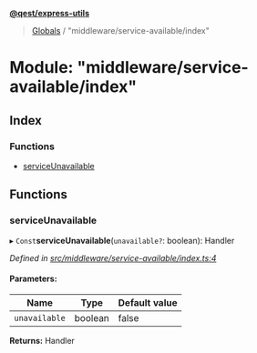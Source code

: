 **[@qest/express-utils](../README.md)**

> [Globals](../README.md) / "middleware/service-available/index"

# Module: "middleware/service-available/index"

## Index

### Functions

* [serviceUnavailable](_middleware_service_available_index_.md#serviceunavailable)

## Functions

### serviceUnavailable

▸ `Const`**serviceUnavailable**(`unavailable?`: boolean): Handler

*Defined in [src/middleware/service-available/index.ts:4](https://github.com/qest-cz/express-utils/blob/b2be23b/src/middleware/service-available/index.ts#L4)*

#### Parameters:

Name | Type | Default value |
------ | ------ | ------ |
`unavailable` | boolean | false |

**Returns:** Handler
